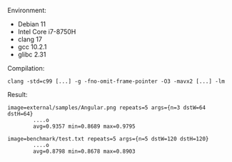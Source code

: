 Environment:

 - Debian 11
 - Intel Core i7-8750H
 - clang 17
 - gcc 10.2.1
 - glibc 2.31

Compilation:

`clang -std=c99 [...] -g -fno-omit-frame-pointer -O3 -mavx2 [...] -lm`

Result:

```
image=external/samples/Angular.png repeats=5 args={n=3 dstW=64 dstH=64}
        ....o
        avg=0.9357 min=0.8689 max=0.9795

image=benchmark/test.txt repeats=5 args={n=5 dstW=120 dstH=120}
        ....o
        avg=0.8798 min=0.8678 max=0.8903
```
